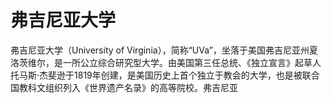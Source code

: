 # 弗吉尼亚大学

弗吉尼亚大学（University of Virginia），简称“UVa”，坐落于美国弗吉尼亚州夏洛茨维尔，是一所公立综合研究型大学。由美国第三任总统、《独立宣言》起草人托马斯·杰斐逊于1819年创建，是美国历史上首个独立于教会的大学，也是被联合国教科文组织列入《世界遗产名录》的高等院校。弗吉尼亚
